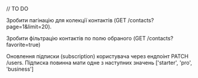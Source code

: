 // TO DO

Зробити пагінацію для колекції контактів (GET /contacts?page=1&limit=20).

Зробити фільтрацію контактів по полю обраного (GET /contacts?favorite=true)

Оновлення підписки (subscription) користувача через ендпоінт PATCH /users.
Підписка повинна мати одне з наступних значень ['starter', 'pro', 'business']
